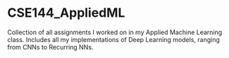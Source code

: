 # CSE144_AppliedML
Collection of all assignments I worked on in my Applied Machine Learning class. Includes all my implementations of Deep Learning models, ranging from CNNs to Recurring NNs.
